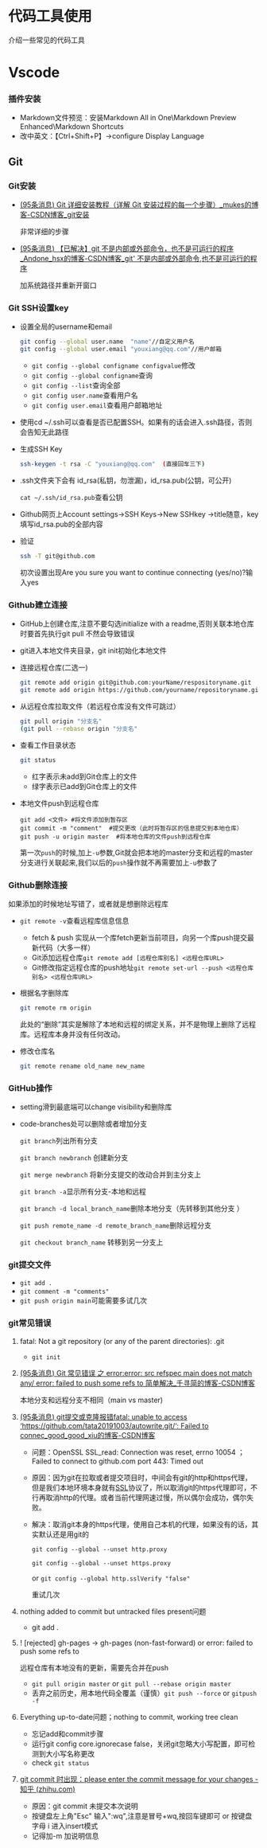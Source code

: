 # 代码工具使用

介绍一些常见的代码工具

# Vscode

### 插件安装

- Markdown文件预览：安装Markdown All in One\Markdown Preview Enhanced\Markdown Shortcuts
- 改中英文：【Ctrl+Shift+P】->configure Display Language

## Git

### Git安装

- [(95条消息) Git 详细安装教程（详解 Git 安装过程的每一个步骤）_mukes的博客-CSDN博客_git安装](https://blog.csdn.net/mukes/article/details/115693833)

  非常详细的步骤

- [(95条消息) 【已解决】git 不是内部或外部命令，也不是可运行的程序_Andone_hsx的博客-CSDN博客_git' 不是内部或外部命令,也不是可运行的程序](https://blog.csdn.net/Andone_hsx/article/details/87937329)

  加系统路径并重新开窗口

### Git SSH设置key

- 设置全局的username和email

  ```bash
  git config --global user.name  "name"//自定义用户名
  git config --global user.email "youxiang@qq.com"//用户邮箱
  ```

  - `git config --global configname configvalue`修改
  - `git config --global configname`查询
  - `git config --list`查询全部
  - `git config user.name`查看用户名
  - `git config user.email`查看用户邮箱地址

- 使用cd ~/.ssh可以查看是否已配置SSH。如果有的话会进入.ssh路径，否则会告知无此路径

- 生成SSH Key

  ```bash
  ssh-keygen -t rsa -C "youxiang@qq.com"  (直接回车三下)
  ```

- .ssh文件夹下会有 id_rsa(私钥，勿泄漏)，id_rsa.pub(公钥，可公开)

  `cat ~/.ssh/id_rsa.pub`查看公钥

- Github网页上Account settings->SSH Keys->New SSHkey ->title随意，key填写id_rsa.pub的全部内容

- 验证

  ```bash
  ssh -T git@github.com
  ```

  初次设置出现Are you sure you want to continue connecting (yes/no)?输入yes

### Github建立连接

- GitHub上创建仓库,注意不要勾选initialize with a readme,否则关联本地仓库时要首先执行git pull 不然会导致错误

- git进入本地文件夹目录，git init初始化本地文件

- 连接远程仓库(二选一)

  ```bash
  git remote add origin git@github.com:yourName/respositoryname.git
  git remote add origin https://github.com/yourname/repositoryname.git
  ```

- 从远程仓库拉取文件（若远程仓库没有文件可跳过）

  ```bash
  git pull origin "分支名"
  (git pull --rebase origin "分支名"
  ```

- 查看工作目录状态

  ```bash
  git status
  ```

  - 红字表示未add到Git仓库上的文件
  - 绿字表示已add到Git仓库上的文件

- 本地文件push到远程仓库

  ```ba
  git add <文件> #将文件添加到暂存区
  git commit -m "comment"  #提交更改（此时将暂存区的信息提交到本地仓库）
  git push -u origin master  #将本地仓库的文件push到远程仓库
  ```

  第一次`push`的时候,加上`-u`参数,Git就会把本地的master分支和远程的master分支进行关联起来,我们以后的`push`操作就不再需要加上`-u`参数了

### Github删除连接

如果添加的时候地址写错了，或者就是想删除远程库

- `git remote -v`查看远程库信息信息

  - fetch & push 实现从一个库fetch更新当前项目，向另一个库push提交最新代码（大多一样）
  - Git添加远程仓库`git remote add [远程仓库别名] <远程仓库URL>`
  - Git修改指定远程仓库的push地址`git remote set-url --push <远程仓库别名> <远程仓库URL>`

- 根据名字删除库

  ```bash
  git remote rm origin
  ```

  此处的“删除”其实是解除了本地和远程的绑定关系，并不是物理上删除了远程库。远程库本身并没有任何改动。

- 修改仓库名

  ```bash 
  git remote rename old_name new_name
  ```

### GitHub操作

- setting滑到最底端可以change visibility和删除库

- code-branches处可以删除或者增加分支

  `git branch`列出所有分支

  `git branch newbranch` 创建新分支

  `git merge newbranch` 将新分支提交的改动合并到主分支上

  `git branch -a`显示所有分支-本地和远程

  `git branch -d local_branch_name`删除本地分支（先转移到其他分支 ）
  
  `git push remote_name -d remote_branch_name`删除远程分支
  
  `git checkout branch_name` 转移到另一分支上

### git提交文件

- `git add .`
- `git comment -m "comments"`
- `git push origin main`可能需要多试几次

### git常见错误

1. fatal: Not a git repository (or any of the parent directories): .git
   - `git init`

2. [(95条消息) Git 常见错误 之 error:error: src refspec main does not match any/ error: failed to push some refs to 简单解决_千寻简的博客-CSDN博客](https://blog.csdn.net/IUTStar/article/details/123078006)

   本地分支和远程分支不相同（main vs master)

3. [(95条消息) git提交或克隆报错fatal: unable to access ‘https://github.com/tata20191003/autowrite.git/‘: Failed to connec_good_good_xiu的博客-CSDN博客](https://blog.csdn.net/good_good_xiu/article/details/118567249)

   - 问题：OpenSSL SSL_read: Connection was reset, errno 10054 ；Failed to connect to github.com port 443: Timed out

   - 原因：因为git在拉取或者提交项目时，中间会有git的http和https代理，但是我们本地环境本身就有[SSL](https://so.csdn.net/so/search?q=SSL&spm=1001.2101.3001.7020)协议了，所以取消git的https代理即可，不行再取消http的代理。或者当前代理网速过慢，所以偶尔会成功，偶尔失败。

   - 解决：取消git本身的https代理，使用自己本机的代理，如果没有的话，其实默认还是用git的

     `git config --global --unset http.proxy`

     `git config --global --unset https.proxy`

     or `git config --global http.sslVerify "false"`

     重试几次

4. nothing added to commit but untracked files present问题
   - git add .

5. ! [rejected] gh-pages -> gh-pages (non-fast-forward) or error: failed to push some refs to

   远程仓库有本地没有的更新，需要先合并在push

   - `git pull origin master` or `git pull --rebase origin master`
   - 丢弃之前历史，用本地代码全覆盖（谨慎）`git push --force` or `gitpush -f`

6. Everything up-to-date问题；nothing to commit, working tree clean
   - 忘记add和commit步骤 
   - 运行git config core.ignorecase false，关闭git忽略大小写配置，即可检测到大小写名称更改
   - check `git status`

7. [git commit 时出现：please enter the commit message for your changes - 知乎 (zhihu.com)](https://zhuanlan.zhihu.com/p/133331582)
   - 原因：git commit 未提交本次说明
   - 按键盘左上角"Esc" 输入":wq",注意是冒号+wq,按回车键即可 or 按键盘字母 i 进入insert模式
   - 记得加-m 加说明信息


